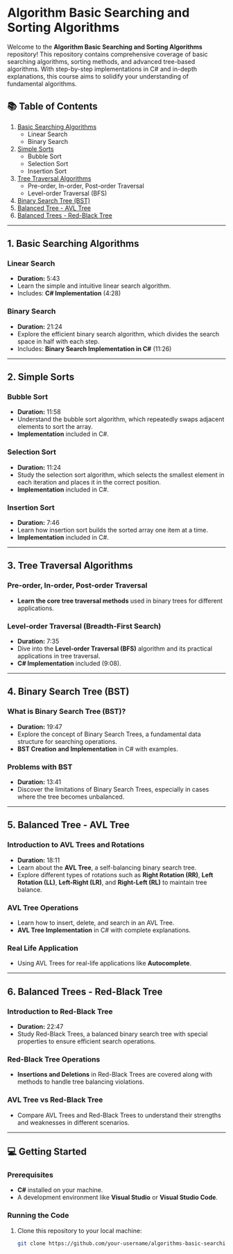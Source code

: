 # Algorithm Basic Searching and Sorting Algorithms
 
Welcome to the **Algorithm Basic Searching and Sorting Algorithms** repository! This repository contains comprehensive coverage of basic searching algorithms, sorting methods, and advanced tree-based algorithms. With step-by-step implementations in C# and in-depth explanations, this course aims to solidify your understanding of fundamental algorithms.

## 📚 Table of Contents

1. [Basic Searching Algorithms](#basic-searching-algorithms)
    - Linear Search
    - Binary Search
2. [Simple Sorts](#simple-sorts)
    - Bubble Sort
    - Selection Sort
    - Insertion Sort
3. [Tree Traversal Algorithms](#tree-traversal-algorithms)
    - Pre-order, In-order, Post-order Traversal
    - Level-order Traversal (BFS)
4. [Binary Search Tree (BST)](#binary-search-tree-bst)
5. [Balanced Tree - AVL Tree](#balanced-tree---avl-tree)
6. [Balanced Trees - Red-Black Tree](#balanced-trees---red-black-tree)

---

## 1. Basic Searching Algorithms

### Linear Search
- **Duration:** 5:43  
- Learn the simple and intuitive linear search algorithm.  
- Includes: **C# Implementation** (4:28)

### Binary Search
- **Duration:** 21:24  
- Explore the efficient binary search algorithm, which divides the search space in half with each step.
- Includes: **Binary Search Implementation in C#** (11:26)

---

## 2. Simple Sorts

### Bubble Sort
- **Duration:** 11:58  
- Understand the bubble sort algorithm, which repeatedly swaps adjacent elements to sort the array.  
- **Implementation** included in C#.

### Selection Sort
- **Duration:** 11:24  
- Study the selection sort algorithm, which selects the smallest element in each iteration and places it in the correct position.
- **Implementation** included in C#.

### Insertion Sort
- **Duration:** 7:46  
- Learn how insertion sort builds the sorted array one item at a time.
- **Implementation** included in C#.

---

## 3. Tree Traversal Algorithms

### Pre-order, In-order, Post-order Traversal
- **Learn the core tree traversal methods** used in binary trees for different applications.

### Level-order Traversal (Breadth-First Search)
- **Duration:** 7:35  
- Dive into the **Level-order Traversal (BFS)** algorithm and its practical applications in tree traversal.
- **C# Implementation** included (9:08).

---

## 4. Binary Search Tree (BST)

### What is Binary Search Tree (BST)?
- **Duration:** 19:47  
- Explore the concept of Binary Search Trees, a fundamental data structure for searching operations.  
- **BST Creation and Implementation** in C# with examples.

### Problems with BST
- **Duration:** 13:41  
- Discover the limitations of Binary Search Trees, especially in cases where the tree becomes unbalanced.

---

## 5. Balanced Tree - AVL Tree

### Introduction to AVL Trees and Rotations
- **Duration:** 18:11  
- Learn about the **AVL Tree**, a self-balancing binary search tree.  
- Explore different types of rotations such as **Right Rotation (RR)**, **Left Rotation (LL)**, **Left-Right (LR)**, and **Right-Left (RL)** to maintain tree balance.

### AVL Tree Operations
- Learn how to insert, delete, and search in an AVL Tree.  
- **AVL Tree Implementation** in C# with complete explanations.

### Real Life Application
- Using AVL Trees for real-life applications like **Autocomplete**.

---

## 6. Balanced Trees - Red-Black Tree

### Introduction to Red-Black Tree
- **Duration:** 22:47  
- Study Red-Black Trees, a balanced binary search tree with special properties to ensure efficient search operations.

### Red-Black Tree Operations
- **Insertions and Deletions** in Red-Black Trees are covered along with methods to handle tree balancing violations.

### AVL Tree vs Red-Black Tree
- Compare AVL Trees and Red-Black Trees to understand their strengths and weaknesses in different scenarios.

---

## 💻 Getting Started

### Prerequisites
- **C#** installed on your machine.
- A development environment like **Visual Studio** or **Visual Studio Code**.

### Running the Code
1. Clone this repository to your local machine:
   ```bash
   git clone https://github.com/your-username/algorithms-basic-searching-sorting.git
